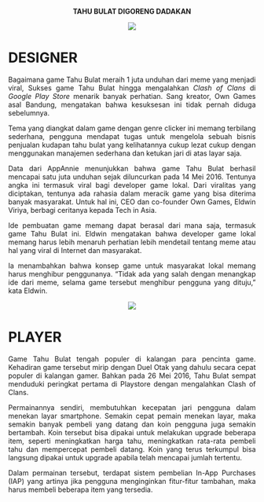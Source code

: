 <p align="center"><b>TAHU BULAT DIGORENG DADAKAN</b></p>

<p align="center"><img src="https://user-images.githubusercontent.com/30854434/30254949-1f65e6f0-96c9-11e7-9308-35eb37a2e185.jpg"></p>

# DESIGNER

<p align="justify">  Bagaimana game Tahu Bulat meraih 1 juta unduhan dari meme yang menjadi viral, Sukses game Tahu Bulat hingga mengalahkan <em>Clash of Clans</em> di <em>Google Play Store</em> menarik banyak perhatian. Sang kreator, Own Games asal Bandung, mengatakan bahwa kesuksesan ini tidak pernah diduga sebelumnya.</p>

<p align="justify"> Tema yang diangkat dalam game dengan genre clicker ini memang terbilang sederhana, pengguna mendapat tugas untuk mengelola sebuah bisnis penjualan kudapan tahu bulat yang kelihatannya cukup lezat cukup dengan menggunakan manajemen sederhana dan ketukan jari di atas layar saja.</p>

<p align="justify"> Data dari AppAnnie menunjukkan bahwa game Tahu Bulat berhasil mencapai satu juta unduhan sejak diluncurkan pada 14 Mei 2016. Tentunya angka ini termasuk viral bagi developer game lokal. Dari viralitas yang diciptakan, tentunya ada rahasia dalam meracik game yang bisa diterima banyak masyarakat. Untuk hal ini, CEO dan co-founder Own Games, Eldwin Viriya, berbagi ceritanya kepada Tech in Asia. </p>

<p align="justify"> Ide pembuatan game memang dapat berasal dari mana saja, termasuk game Tahu Bulat ini. Eldwin mengatakan bahwa developer game lokal memang harus lebih menaruh perhatian lebih mendetail tentang meme atau hal yang viral di Internet dan masyarakat.</p>

<p align="justify">Ia menambahkan bahwa konsep game untuk masyarakat lokal memang harus menghibur penggunanya. “Tidak ada yang salah dengan menangkap ide dari meme, selama game tersebut menghibur pengguna yang dituju,” kata Eldwin.</p>

<p align="center"><img src="https://user-images.githubusercontent.com/30854434/30260118-acf5714a-96ef-11e7-901a-fc2a6c7a1d05.jpg"></p>

# PLAYER
<p align="justify"> Game Tahu Bulat tengah populer di kalangan para pencinta game. Kehadiran game tersebut mirip dengan Duel Otak yang dahulu secara cepat populer di kalangan gamer. Bahkan pada 26 Mei 2016, Tahu Bulat sempat menduduki peringkat pertama di Playstore dengan mengalahkan Clash of Clans. </p>

<p align="justify"> Permainannya sendiri, membutuhkan kecepatan jari pengguna dalam menekan layar smartphone. Semakin cepat pemain menekan layar, maka semakin banyak pembeli yang datang dan koin pengguna juga semakin bertambah. Koin tersebut bisa dipakai untuk melakukan upgrade beberapa item, seperti meningkatkan harga tahu, meningkatkan rata-rata pembeli tahu dan mempercepat pembeli datang. Koin yang terus terkumpul bisa langsung dipakai untuk upgrade apabila telah mencapai jumlah tertentu.</p>

<p align="justify">Dalam permainan tersebut, terdapat sistem pembelian In-App Purchases (IAP) yang artinya jika pengguna menginginkan fitur-fitur tambahan, maka harus membeli beberapa item yang tersedia. </p>
